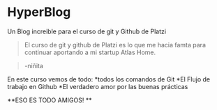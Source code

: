 # HyperBlog
Un Blog increible para el curso de git y Github de Platzi
> El curso de git y github de Platzi es lo que me hacia famta para continuar aportando a mi startup Atlas Home.

>-niñita

En este curso vemos de todo:
*todos los comandos de Git
*El Flujo de trabajo en Github
*El verdadero amor por las buenas prácticas

**ESO ES TODO AMIGOS! **